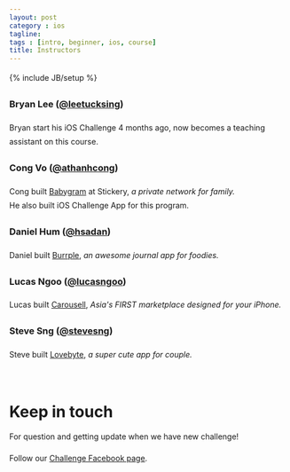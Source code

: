 ```yaml
---
layout: post
category : ios
tagline: 
tags : [intro, beginner, ios, course]
title: Instructors
---
```

{% include JB/setup %}

<style type="text/css">
  .view-pages .content a {
    border-bottom: 0px;
  }
  body {
    line-height: 180%;
  }
</style>

<p>
  <h3>Bryan Lee (<a href="https://twitter.com/leetucksing" target="_blank">@leetucksing</a>)</h3>
  Bryan start his iOS Challenge 4 months ago, now becomes a teaching assistant on this course.
</p>

<p>
  <h3>Cong Vo (<a href="https://twitter.com/athanhcong" target="_blank">@athanhcong</a>)</h3>
  Cong built <a href="https://itunes.apple.com/us/app/babygram-pregnancy-baby-journal/id563143651"  target="_blank">Babygram</a> at Stickery,<i> a private network for family.</i><br/>
  He also built iOS Challenge App for this program.
</p>

<p>
  <h3>Daniel Hum (<a href="https://twitter.com/hsadan" target="_blank">@hsadan</a>)</h3>
  Daniel built <a href="http://burrple.com"  target="_blank">Burrple</a>, <i>an awesome journal app for foodies.</i>
</p>

<p>
  <h3>Lucas Ngoo (<a href="https://twitter.com/lucasngoo" target="_blank">@lucasngoo</a>)</h3>
  Lucas built <a href="http://thecarousell.com/"  target="_blank">Carousell</a>, <i>Asia's FIRST marketplace designed for your iPhone.</i>

</p>
<p>
  <h3>Steve Sng (<a href="https://twitter.com/stevesng" target="_blank">@stevesng</a>)</h3>
  Steve built <a href="http://lovebyte.us"  target="_blank">Lovebyte</a>, <i>a super cute app for couple.</i>
</p>

<p>&nbsp;</p>

<h1>Keep in touch</h1>
For question and getting update when we have new challenge! 

Follow our [Challenge Facebook page](https://www.facebook.com/pages/Challenge/509824205720254).